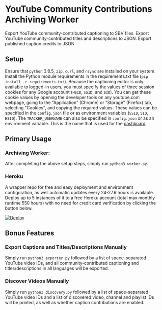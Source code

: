 # YouTube Community Contributions Archiving Worker
Export YouTube community-contributed captioning to SBV files. Export YouTube community-contributed titles and descriptions to JSON. Export published caption credits to JSON.

## Setup
Ensure that `python` 3.8.5, `zip`, `curl`, and `rsync` are installed on your system. Install the Python module requirements in the requirements.txt file (`pip install -r requirements.txt`). Because the captioning editor is only available to logged-in users, you must specify the values of three session cookies for any Google account (`HSID`, `SSID`, and `SID`). You can get these cookie values by opening the developer tools on any youtube.com webpage, going to the "Application" (Chrome) or "Storage" (Firefox) tab, selecting "Cookies", and copying the required values. These values can be specified in the `config.json` file or as environment variables (`SSID`, `SID`, `HSID`). The `TRACKER_USERNAME` can also be specified in `config.json` or as an environment variable. This is the name that is used for the [dashboard](https://tracker.archiveteam.org/ext-yt-communitycontribs/).

## Primary Usage
### Archiving Worker:
After completing the above setup steps, simply run `python3 worker.py`.

### Heroku
A wrapper repo for free and easy deployment and environment configuration, as well automatic updates every 24-27.6 hours is available. Deploy up to 5 instances of it to a free Heroku account (total max monthly runtime 550 hours) with no need for credit card verification by clicking the button below.

[![Deploy](https://www.herokucdn.com/deploy/button.svg)](https://heroku.com/deploy?template=https://github.com/Data-Horde/ytcc-archive-heroku)

## Bonus Features
### Export Captions and Titles/Descriptions Manually
Simply run `python3 exporter.py` followed by a list of space-separated YouTube video IDs, and all community-contributed captioning and titles/descriptions in all languages will be exported.

### Discover Videos Manually
Simply run `python3 discovery.py` followed by a list of space-separated YouTube video IDs and a list of discovered video, channel and playlist IDs will be printed, as well as whether caption contributions are enabled.
